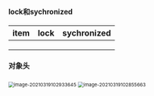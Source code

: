 #### lock和sychronized

| item | lock | sychronized |
| ---- | :--- | ----------- |
|      |      |             |
|      |      |             |
|      |      |             |



#### 对象头

<img src="C:\Users\cheny\AppData\Roaming\Typora\typora-user-images\image-20210319102933645.png" alt="image-20210319102933645" style="zoom:67%;" />



<img src="C:\Users\cheny\AppData\Roaming\Typora\typora-user-images\image-20210319102855663.png" alt="image-20210319102855663" style="zoom:67%;" />

